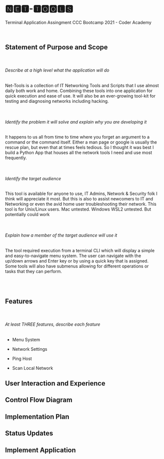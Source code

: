 # 🅽🅴🆃-🆃🅾🅾🅻🆂

Terminal Application Assingment
CCC Bootcamp 2021 - Coder Academy

<br />


## Statement of Purpose and Scope

<br />

###### Describe at a high level what the application will do
Net-Tools is a collection of IT Networking Tools and Scripts that I use almost daily both work and home. 
Combining these tools into one application for quick execution and ease of use.
It will also be an ever-growing tool-kit for testing and diagnosing networks including hacking.

<br />

###### Identify the problem it will solve and explain why you are developing it
It happens to us all from time to time where you forget an argument to a  command or the command itself.
Either a man page or google is usually the rescue plan, but even that at times feels tedious.
So I thought it was best I build a Python App that houses all the network tools I need and use most frequently.

<br />

###### Identify the target audience
This tool is available for anyone to use, IT Admins, Network & Security folk I think will appreciate it most.
But this is also to assist newcomers to IT and Networking or even the avid home user troubleshooting their network.
This tool is for Unix/Linux users.
Mac untested. Windows WSL2 untested. But potentially could work

<br />

###### Explain how a member of the target audience will use it
The tool required execution from a terminal CLI which will display a simple and easy-to-navigate menu system.
The user can navigate with the up/down arrows and Enter key or by using a quick key that is assigned.
Some tools will also have submenus allowing for different operations or tasks that they can perform.



<br />
<br />


## Features

<br />

###### At least THREE features, describe each feature
* Menu System

* Network Settings

* Ping Host

* Scan Local Network


## User Interaction and Experience

## Control Flow Diagram

## Implementation Plan

## Status Updates

## Implement Application

## 